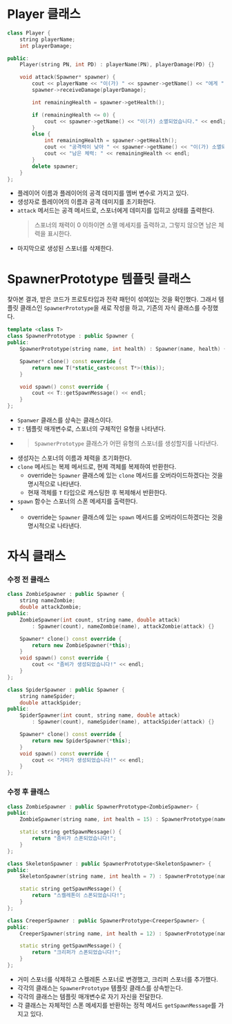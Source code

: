 # Player 클래스
```C++
class Player {
    string playerName;
    int playerDamage;

public:
    Player(string PN, int PD) : playerName(PN), playerDamage(PD) {}

    void attack(Spawner* spawner) {
        cout << playerName << "이(가) " << spawner->getName() << "에게 " << playerDamage << "의 데미지를 가했습니다!" << endl;
        spawner->receiveDamage(playerDamage);

        int remainingHealth = spawner->getHealth();

        if (remainingHealth <= 0) {
            cout << spawner->getName() << "이(가) 소멸되었습니다." << endl;
        }
        else {
            int remainingHealth = spawner->getHealth();
            cout << "공격력이 낮아 " << spawner->getName() << "이(가) 소멸되지 않았습니다." << endl;
            cout << "남은 체력: " << remainingHealth << endl;
        }
        delete spawner;
    }
};
```
- 플레이어 이름과 플레이어의 공격 데미지를 멤버 변수로 가지고 있다.
- 생성자로 플레이어의 이름과 공격 데미지를 초기화한다.
- ``attack`` 메서드는 공격 메서드로, 스포너에게 데미지를 입히고 상태를 출력한다.
  > 스포너의 채력이 0 이하이면 소멸 메세지를 출력하고, 그렇지 않으면 남은 체력을 표시한다.
- 마지막으로 생성된 스포너를 삭제한다.

# SpawnerPrototype 템플릿 클래스
찾아본 결과, 받은 코드가 프로토타입과 전략 패턴이 섞여있는 것을 확인했다. 그래서 템플릿 클래스인 ``SpawnerPrototype``을 새로 작성을 하고, 기존의 자식 클래스를 수정했다.
```C++
template <class T>
class SpawnerPrototype : public Spawner {
public:
    SpawnerPrototype(string name, int health) : Spawner(name, health) {}

    Spawner* clone() const override {
        return new T(*static_cast<const T*>(this));
    }

    void spawn() const override {
        cout << T::getSpawnMessage() << endl;
    }
};
```
- ``Spanwer`` 클래스를 상속는 클래스이다.
- ``T`` : 템플릿 매개변수로, 스포너의 구체적인 유형을 나타낸다.
- > ``SpawnerPrototype`` 클래스가 어떤 유형의 스포너를 생성할지를 나타낸다.
- 생성자는 스포너의 이름과 체력을 초기화한다.
- ``clone`` 메서드는 복제 메서드로, 현제 객체를 복제하여 반환한다.
  - override는 ``Spawner`` 클래스에 있는 ``clone`` 메서드를 오버라이드하겠다는 것을 명시적으로 나타낸다.
  - 현재 객체를 ``T`` 타입으로 캐스팅한 후 복제해서 반환한다.
- ``spawn`` 함수는 스포너의 스폰 메세지를 출력한다.
- - override는 ``Spawner`` 클래스에 있는 ``spawn`` 메서드를 오버라이드하겠다는 것을 명시적으로 나타낸다.
 
# 자식 클래스
### 수정 전 클래스
```C++
class ZombieSpawner : public Spawner {
    string nameZombie;
    double attackZombie;
public:
    ZombieSpawner(int count, string name, double attack)
        : Spawner(count), nameZombie(name), attackZombie(attack) {}

    Spawner* clone() const override {
        return new ZombieSpawner(*this);
    }
    void spawn() const override {
        cout << "좀비가 생성되었습니다!" << endl;
    }
};

class SpiderSpawner : public Spawner {
    string nameSpider;
    double attackSpider;
public:
    SpiderSpawner(int count, string name, double attack)
        : Spawner(count), nameSpider(name), attackSpider(attack) {}

    Spawner* clone() const override {
        return new SpiderSpawner(*this);
    }
    void spawn() const override {
        cout << "거미가 생성되었습니다!" << endl;
    }
};
```
### 수정 후 클래스 
```C++
class ZombieSpawner : public SpawnerPrototype<ZombieSpawner> {
public:
    ZombieSpawner(string name, int health = 15) : SpawnerPrototype(name, health) {}

    static string getSpawnMessage() {
        return "좀비가 스폰되었습니다!";
    }
};

class SkeletonSpawner : public SpawnerPrototype<SkeletonSpawner> {
public:
    SkeletonSpawner(string name, int health = 7) : SpawnerPrototype(name, health) {}

    static string getSpawnMessage() {
        return "스켈레톤이 스폰되었습니다!";
    }
};

class CreeperSpawner : public SpawnerPrototype<CreeperSpawner> {
public:
    CreeperSpawner(string name, int health = 12) : SpawnerPrototype(name, health) {}

    static string getSpawnMessage() {
        return "크리퍼가 스폰되었습니다!";
    }
};
```
- 거미 스포너를 삭제하고 스켈레톤 스포너로 변경했고, 크리퍼 스포너를 추가했다.
- 각각의 클래스는 ``SpawnerPrototype`` 템플릿 클래스를 상속받는다.
- 각각의 클래스는 템플릿 매개변수로 자기 자신을 전달한다.
- 각 클래스는 자체적인 스폰 메세지를 반환하는 정적 메서드 ``getSpawnMessage``를 가지고 있다.
